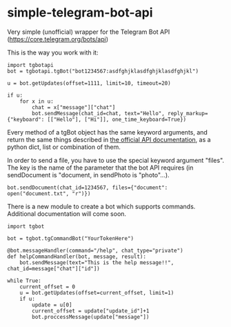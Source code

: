 # simple-telegram-bot-api
Very simple (unofficial) wrapper for the Telegram Bot API (https://core.telegram.org/bots/api)

This is the way you work with it:

    import tgbotapi
    bot = tgbotapi.tgBot("bot1234567:asdfghjklasdfghjklasdfghjkl")

    u = bot.getUpdates(offset=1111, limit=10, timeout=20)

    if u:
        for x in u:
            chat = x["message"]["chat"]
            bot.sendMessage(chat_id=chat, text="Hello", reply_markup={"keyboard": [["Hello"], ["Hi"]], one_time_keyboard=True})




Every method of a tgBot object has the same keyword arguments, and return the same things described in [the official API documentation](https://core.telegram.org/bots/api), as a python dict, list or combination of them.

In order to send a file, you have to use the special keyword argument "files". The key is the name of the parameter that the bot API requires (in sendDocument is "document, in sendPhoto is "photo"...).

    bot.sendDocument(chat_id=1234567, files={"document": open("document.txt", "r")})

There is a new module to create a bot which supports commands. Additional documentation will come soon.

    import tgbot

    bot = tgbot.tgCommandBot("YourTokenHere")

    @bot.messageHandler(command="/help", chat_type="private")
    def helpCommandHandler(bot, message, result):
        bot.sendMessage(text="This is the help message!!", chat_id=message["chat"]["id"])

    while True:
        current_offset = 0
        u = bot.getUpdates(offset=current_offset, limit=1)
        if u:
            update = u[0]
            current_offset = update["update_id"]+1
            bot.proccessMessage(update["message"])
